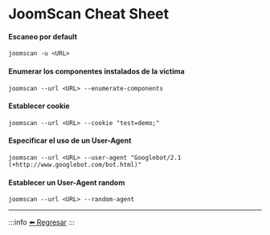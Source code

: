 # JoomScan Cheat Sheet

#### Escaneo por default
```
joomscan -u <URL>
```

#### Enumerar los componentes instalados de la victima
```
joomscan --url <URL> --enumerate-components
```

#### Establecer cookie
```
joomscan --url <URL> --cookie "test=demo;"
```

#### Especificar el uso de un User-Agent
```
joomscan --url <URL> --user-agent "Googlebot/2.1 (+http://www.googlebot.com/bot.html)"
```

#### Establecer un User-Agent random
```
joomscan --url <URL> --random-agent
```

---
:::info
[:arrow_left: Regresar](https://github.com/m4lal0/cheatsheets)
:::